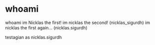 # whoami
whoami
im Nicklas the first!
im nicklas the second! (nicklas_sigurdh)
im nicklas the first again... (nicklas.sigurdh)

testagian as nicklas.sigurdh